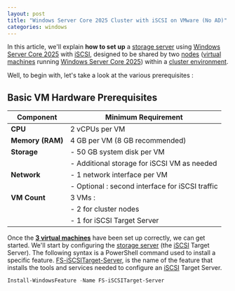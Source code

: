 ```yaml
---
layout: post
title: "Windows Server Core 2025 Cluster with iSCSI on VMware (No AD)"
categories: windows
---
```


In this article, we'll explain **how to set up** a [storage server](https://www.broadberry.fr/storage-servers) using [Windows Server Core 2025](https://www.microsoft.com/en-us/evalcenter/evaluate-windows-server-2025) with [iSCSI](https://www.techtarget.com/searchstorage/definition/iSCSI), designed to be shared by two [nodes](https://docs.vmware.com/en/VMware-Tanzu-Service-Mesh/services/concepts-guide/GUID-6BA4B828-C778-47BD-8159-37847260148E.html) ([virtual machines](https://www.vmware.com/topics/virtual-machine) running [Windows Server Core 2025](https://www.microsoft.com/en-us/evalcenter/evaluate-windows-server-2025)) within a [cluster environment](https://www.techopedia.com/definition/31922/virtual-machine-cluster-vm-cluster#:~:text=Virtual%20machine%20clusters%20work%20by%20protecting%20the%20physical,virtual%20machine%20clustering%20provides%20a%20dynamic%20backup%20processes.).

Well, to begin with, let's take a look at the various prerequisites :

## Basic VM Hardware Prerequisites

| Component         | Minimum Requirement             |
|-------------------|----------------------------------|
| **CPU**           | 2 vCPUs per VM                 |
| **Memory (RAM)**  | 4 GB per VM (8 GB recommended)  |
| **Storage**       | - 50 GB system disk per VM     |
|                   | - Additional storage for iSCSI VM as needed |
| **Network**       | - 1 network interface per VM   |
|                   | - Optional : second interface for iSCSI traffic |
| **VM Count**      | 3 VMs :                         |
|                   | - 2 for cluster nodes          |
|                   | - 1 for iSCSI Target Server    |

Once the [**3 virtual machines**](https://www.vmware.com/topics/virtual-machine) have been set up correctly, we can get started. We'll start by configuring the [storage server](https://www.broadberry.fr/storage-servers) (the [iSCSI](https://www.techtarget.com/searchstorage/definition/iSCSI) Target Server). The following syntax is a PowerShell command used to install a specific feature. [FS-iSCSITarget-Server](https://techdirectarchive.com/2021/07/14/how-to-install-and-configure-iscsi-target-server-and-iscsi-initiator-on-a-windows-server/), is the name of the feature that installs the tools and services needed to configure an [iSCSI](https://www.techtarget.com/searchstorage/definition/iSCSI) Target Server.

```powershell
Install-WindowsFeature -Name FS-iSCSITarget-Server
```
